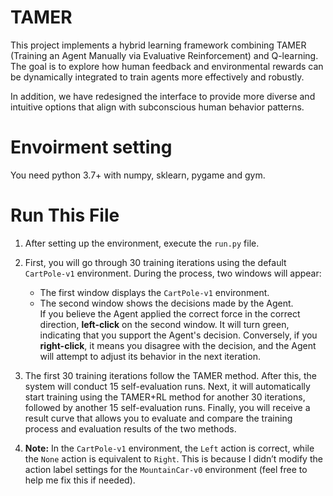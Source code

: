 # TAMER

This project implements a hybrid learning framework combining TAMER (Training an Agent Manually via Evaluative Reinforcement) and Q-learning. The goal is to explore how human feedback and environmental rewards can be dynamically integrated to train agents more effectively and robustly.

In addition, we have redesigned the interface to provide more diverse and intuitive options that align with subconscious human behavior patterns. 


# Envoirment setting
You need python 3.7+ with numpy, sklearn, pygame and gym.

# Run This File

1. After setting up the environment, execute the `run.py` file.

2. First, you will go through 30 training iterations using the default `CartPole-v1` environment. During the process, two windows will appear:  
   - The first window displays the `CartPole-v1` environment.  
   - The second window shows the decisions made by the Agent.  
     If you believe the Agent applied the correct force in the correct direction, **left-click** on the second window. It will turn green, indicating that you support the Agent's decision. Conversely, if you **right-click**, it means you disagree with the decision, and the Agent will attempt to adjust its behavior in the next iteration.

3. The first 30 training iterations follow the TAMER method. After this, the system will conduct 15 self-evaluation runs. Next, it will automatically start training using the TAMER+RL method for another 30 iterations, followed by another 15 self-evaluation runs. Finally, you will receive a result curve that allows you to evaluate and compare the training process and evaluation results of the two methods.

4. **Note:** In the `CartPole-v1` environment, the `Left` action is correct, while the `None` action is equivalent to `Right`. This is because I didn’t modify the action label settings for the `MountainCar-v0` environment (feel free to help me fix this if needed).
